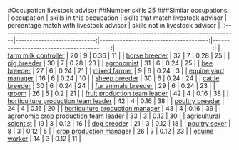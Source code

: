 #Occupation livestock advisor
##Number skills 25
###Similar occupations:
| occupation                                                                        |   skills in this occupation |   skills that match livestock advisor |   percentage match with livestock advisor |   skills not in livestock advisor |
|:----------------------------------------------------------------------------------|----------------------------:|--------------------------------------:|------------------------------------------:|----------------------------------:|
| [farm milk controller](farm_milk_controller.md)                                   |                          20 |                                     9 |                                      0.36 |                                11 |
| [horse breeder](horse_breeder.md)                                                 |                          32 |                                     7 |                                      0.28 |                                25 |
| [pig breeder](pig_breeder.md)                                                     |                          30 |                                     7 |                                      0.28 |                                23 |
| [agronomist](agronomist.md)                                                       |                          31 |                                     6 |                                      0.24 |                                25 |
| [bee breeder](bee_breeder.md)                                                     |                          27 |                                     6 |                                      0.24 |                                21 |
| [mixed farmer](mixed_farmer.md)                                                   |                           9 |                                     6 |                                      0.24 |                                 3 |
| [equine yard manager](equine_yard_manager.md)                                     |                          16 |                                     6 |                                      0.24 |                                10 |
| [sheep breeder](sheep_breeder.md)                                                 |                          30 |                                     6 |                                      0.24 |                                24 |
| [cattle breeder](cattle_breeder.md)                                               |                          30 |                                     6 |                                      0.24 |                                24 |
| [fur animals breeder](fur_animals_breeder.md)                                     |                          29 |                                     6 |                                      0.24 |                                23 |
| [groom](groom.md)                                                                 |                          26 |                                     5 |                                      0.2  |                                21 |
| [fruit production team leader](fruit_production_team_leader.md)                   |                          42 |                                     4 |                                      0.16 |                                38 |
| [horticulture production team leader](horticulture_production_team_leader.md)     |                          42 |                                     4 |                                      0.16 |                                38 |
| [poultry breeder](poultry_breeder.md)                                             |                          24 |                                     4 |                                      0.16 |                                20 |
| [horticulture production manager](horticulture_production_manager.md)             |                          43 |                                     4 |                                      0.16 |                                39 |
| [agronomic crop production team leader](agronomic_crop_production_team_leader.md) |                          33 |                                     3 |                                      0.12 |                                30 |
| [agricultural scientist](agricultural_scientist.md)                               |                          19 |                                     3 |                                      0.12 |                                16 |
| [dog breeder](dog_breeder.md)                                                     |                          21 |                                     3 |                                      0.12 |                                18 |
| [poultry sexer](poultry_sexer.md)                                                 |                           8 |                                     3 |                                      0.12 |                                 5 |
| [crop production manager](crop_production_manager.md)                             |                          26 |                                     3 |                                      0.12 |                                23 |
| [equine worker](equine_worker.md)                                                 |                          14 |                                     3 |                                      0.12 |                                11 |
